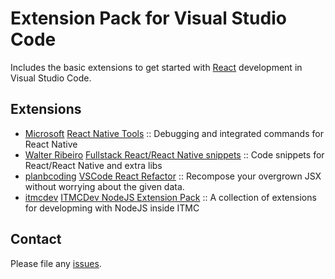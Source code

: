 # Extension Pack for Visual Studio Code

Includes the basic extensions to get started with [React](https://reactjs.org/) development in Visual Studio Code.

## Extensions

<!-- +Extensions -->
* [Microsoft](https://marketplace.visualstudio.com/publishers/msjsdiag) [React Native Tools](https://marketplace.visualstudio.com/items?itemName=msjsdiag.vscode-react-native) :: Debugging and integrated commands for React Native
* [Walter Ribeiro](https://marketplace.visualstudio.com/publishers/walter-ribeiro) [Fullstack React/React Native snippets](https://marketplace.visualstudio.com/items?itemName=walter-ribeiro.full-react-snippets) :: Code snippets for React/React Native and extra libs
* [planbcoding](https://marketplace.visualstudio.com/publishers/planbcoding) [VSCode React Refactor](https://marketplace.visualstudio.com/items?itemName=planbcoding.vscode-react-refactor) :: Recompose your overgrown JSX without worrying about the given data.
* [itmcdev](https://marketplace.visualstudio.com/publishers/itmcdev) [ITMCDev NodeJS Extension Pack](https://marketplace.visualstudio.com/items?itemName=itmcdev.node-extension-pack) :: A collection of extensions for developming with NodeJS inside ITMC
<!-- -Extensions -->

## Contact

Please file any [issues](https://github.com/itmcdev/vscode-extensions/issues).
